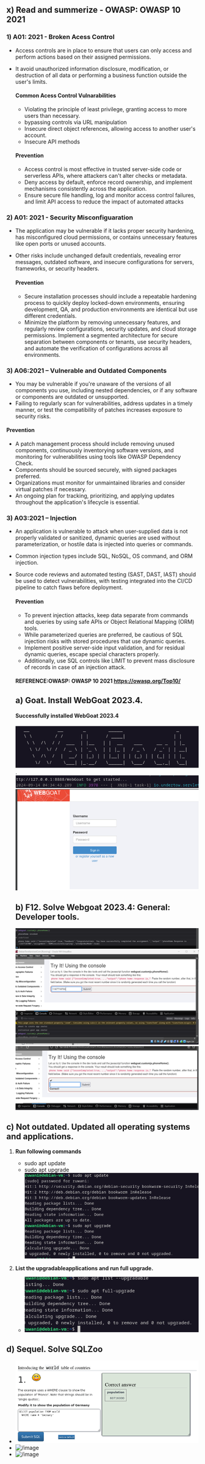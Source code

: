 ## x) Read and summerize - OWASP: OWASP 10 2021

### 1) **A01: 2021 - Broken Acess Control**

- Access controls are in place to ensure that users can only access and perform actions based on their assigned permissions.
- It avoid unauthorized information disclosure, modification, or destruction of all data or performing a business function outside the user's limits.

  #### **Common Acess Control Vulnarabilities**
  
  - Violating the principle of least privilege, granting access to more users than necessary.
  - bypassing controls via URL manipulation
  - Insecure direct object references, allowing access to another user's account.
  - Insecure API methods


  #### **Prevention**

  - Access control is most effective in trusted server-side code or serverless APIs, where attackers can't alter checks or metadata.
  - Deny access by default, enforce record ownership, and implement mechanisms consistently across the application.
  - Ensure secure file handling, log and monitor access control failures, and limit API access to reduce the impact of automated attacks

### 2) **A01: 2021 - Security Misconfiguaration**

- The application may be vulnerable if it lacks proper security hardening, has misconfigured cloud permissions, or contains unnecessary features like open ports or unused accounts.
- Other risks include unchanged default credentials, revealing error messages, outdated software, and insecure configurations for servers, frameworks, or security headers.

  #### **Prevention**

  - Secure installation processes should include a repeatable hardening process to quickly deploy locked-down environments, ensuring development, QA, and production environments are identical but use different credentials.
  - Minimize the platform by removing unnecessary features, and regularly review configurations, security updates, and cloud storage permissions. Implement a segmented architecture for secure separation between components or tenants, use security headers, and automate the verification of configurations across all environments.


### 3) **A06:2021 – Vulnerable and Outdated Components**

- You may be vulnerable if you're unaware of the versions of all components you use, including nested dependencies, or if any software or components are outdated or unsupported.
- Failing to regularly scan for vulnerabilities, address updates in a timely manner, or test the compatibility of patches increases exposure to security risks.

 #### **Prevention**
  
- A patch management process should include removing unused components, continuously inventorying software versions, and monitoring for vulnerabilities using tools like OWASP Dependency Check.
- Components should be sourced securely, with signed packages preferred.
- Organizations must monitor for unmaintained libraries and consider virtual patches if necessary.
- An ongoing plan for tracking, prioritizing, and applying updates throughout the application's lifecycle is essential.

### 3) **A03:2021 – Injection**

 - An application is vulnerable to attack when user-supplied data is not properly validated or sanitized, dynamic queries are used without parameterization, or hostile data is injected into queries or commands. 
- Common injection types include SQL, NoSQL, OS command, and ORM injection.
- Source code reviews and automated testing (SAST, DAST, IAST) should be used to detect vulnerabilities, with testing integrated into the CI/CD pipeline to catch flaws before deployment.

  #### **Prevention**

  - To prevent injection attacks, keep data separate from commands and queries by using safe APIs or Object Relational Mapping (ORM) tools.
  - While parameterized queries are preferred, be cautious of SQL injection risks with stored procedures that use dynamic queries.
  - Implement positive server-side input validation, and for residual dynamic queries, escape special characters properly.
  -  Additionally, use SQL controls like LIMIT to prevent mass disclosure of records in case of an injection attack.

  #### REFERENCE:OWASP: OWASP 10 2021 https://owasp.org/Top10/

  ## a) Goat. Install WebGoat 2023.4.

  #### Successfully installed WebGoat 2023.4
  ![/image](https://github.com/RuwaniW/Informarion-Security/blob/main/images/Screenshot%202024-09-14%20113700.png).
  ![/image](https://github.com/RuwaniW/Informarion-Security/blob/main/images/Screenshot%202024-09-14%20113744.png)
  ![/image](https://github.com/RuwaniW/Informarion-Security/blob/main/images/Screenshot%202024-09-14%20113806.png)

  ## b) F12. Solve Webgoat 2023.4: General: Developer tools.
   ![/image](https://github.com/RuwaniW/Informarion-Security/blob/main/images/Screenshot%202024-09-14%20153130.png)
   ![/image](https://github.com/RuwaniW/Informarion-Security/blob/main/images/Screenshot%202024-09-14%20153345.png)
   ![/image](https://github.com/RuwaniW/Informarion-Security/blob/main/images/Screenshot%202024-09-14%20153545.png)
  
## c) Not outdated. Updated all operating systems and applications.

1) **Run following commands**
   - sudo apt update
   - sudo apt upgrade
    ![/image](https://github.com/RuwaniW/Informarion-Security/blob/main/images/Screenshot%202024-09-14%20202607.png)
2) **List the upgradableapplications and run full upgrade.**

   - ![/image](https://github.com/RuwaniW/Informarion-Security/blob/main/images/Screenshot%202024-09-14%20203522.png)

## d) Sequel. Solve SQLZoo

 - ![/image](https://github.com/RuwaniW/Informarion-Security/blob/main/images/Screenshot%202024-09-14%20215925.png)
 - ![/image]()
 - ![/image]()

     
   

     
  
  

  







  
 
